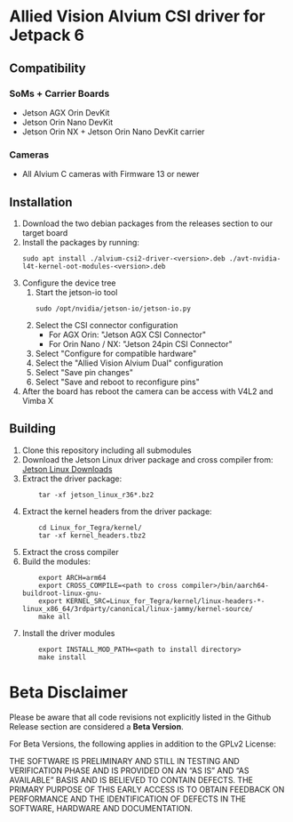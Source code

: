 # Allied Vision Alvium CSI driver for Jetpack 6 

## Compatibility
### SoMs + Carrier Boards 
- Jetson AGX Orin DevKit
- Jetson Orin Nano DevKit
- Jetson Orin NX + Jetson Orin Nano DevKit carrier
### Cameras
- All Alvium C cameras with Firmware 13 or newer

## Installation 
1. Download the two debian packages from the releases section to our target board
2. Install the packages by running:
    ```shell
    sudo apt install ./alvium-csi2-driver-<version>.deb ./avt-nvidia-l4t-kernel-oot-modules-<version>.deb
    ```
3. Configure the device tree
    1. Start the jetson-io tool
        ```shell
        sudo /opt/nvidia/jetson-io/jetson-io.py
        ```
    2. Select the CSI connector configuration
        - For AGX Orin: "Jetson AGX CSI Connector"
        - For Orin Nano / NX: "Jetson 24pin CSI Connector"
    3. Select "Configure for compatible hardware"
    4. Select the "Allied Vision Alvium Dual" configuration
    5. Select "Save pin changes" 
    6. Select "Save and reboot to reconfigure pins"
4. After the board has reboot the camera can be access with V4L2 and Vimba X

## Building
1. Clone this repository including all submodules
2. Download the Jetson Linux driver package and cross compiler from: [Jetson Linux Downloads](https://developer.nvidia.com/embedded/jetson-linux)
3. Extract the driver package: 
    ```shell
        tar -xf jetson_linux_r36*.bz2
    ```
4. Extract the kernel headers from the driver package:
    ```shell
        cd Linux_for_Tegra/kernel/
        tar -xf kernel_headers.tbz2
    ```
5. Extract the cross compiler
6. Build the modules:
    ```shell
        export ARCH=arm64
        export CROSS_COMPILE=<path to cross compiler>/bin/aarch64-buildroot-linux-gnu-
        export KERNEL_SRC=Linux_for_Tegra/kernel/linux-headers-*-linux_x86_64/3rdparty/canonical/linux-jammy/kernel-source/
        make all 
    ```
7. Install the driver modules
    ```shell
        export INSTALL_MOD_PATH=<path to install directory>
        make install
    ```
   
# Beta Disclaimer

Please be aware that all code revisions not explicitly listed in the Github Release section are
considered a **Beta Version**.

For Beta Versions, the following applies in addition to the GPLv2 License:

THE SOFTWARE IS PRELIMINARY AND STILL IN TESTING AND VERIFICATION PHASE AND IS PROVIDED ON AN “AS
IS” AND “AS AVAILABLE” BASIS AND IS BELIEVED TO CONTAIN DEFECTS. THE PRIMARY PURPOSE OF THIS EARLY
ACCESS IS TO OBTAIN FEEDBACK ON PERFORMANCE AND THE IDENTIFICATION OF DEFECTS IN THE SOFTWARE,
HARDWARE AND DOCUMENTATION.


